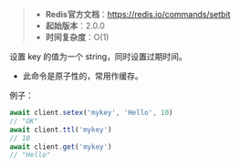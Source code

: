> - **Redis官方文档**：https://redis.io/commands/setbit
> - **起始版本**：2.0.0
> - **时间复杂度**：O(1)

设置 key 的值为一个 string，同时设置过期时间。

- 此命令是原子性的，常用作缓存。

例子：

```typescript
await client.setex('mykey', 'Hello', 10)
// "OK"
await client.ttl('mykey')
// 10
await client.get('mykey')
// "Hello"
```
